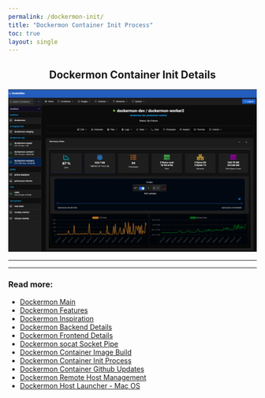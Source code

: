 ```yaml
---
permalink: /dockermon-init/
title: "Dockermon Container Init Process"
toc: true
layout: single
---
```


<h2 align="center">
 Dockermon Container Init Details
</h2>

![Dockermon](https://github.com/drumfreak/dockermon/blob/main/docs/images/dockermon-preview.png?raw=true)
<hr />



<hr />

### Read more:

- [Dockermon Main](/dockermon)
- [Dockermon Features](/dockermon/dockermon-features)
- [Dockermon Inspiration](/dockermon/dockermon-inspiration)
- [Dockermon Backend Details](/dockermon/dockermon-backend)
- [Dockermon Frontend Details](/dockermon/dockermon-frontend)
- [Dockermon socat Socket Pipe](/dockermon/dockermon-socat)
- [Dockermon Container Image Build](/dockermon/dockermon-container-build)
- [Dockermon Container Init Process](/dockermon/dockermon-container-init)
- [Dockermon Container Github Updates](/dockermon/dockermon-remote-updates)
- [Dockermon Remote Host Management](/dockermon/dockermon-container-remote-hosts)
- [Dockermon Host Launcher - Mac OS](/dockermon/dockermon-host-launcher)
